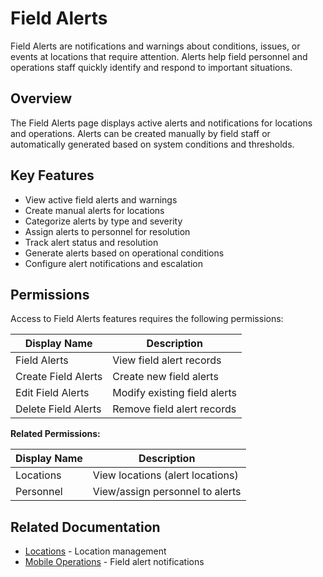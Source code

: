 # Field Alerts

Field Alerts are notifications and warnings about conditions, issues, or events at locations that require attention. Alerts help field personnel and operations staff quickly identify and respond to important situations.

## Overview

The Field Alerts page displays active alerts and notifications for locations and operations. Alerts can be created manually by field staff or automatically generated based on system conditions and thresholds.

## Key Features

* View active field alerts and warnings
* Create manual alerts for locations
* Categorize alerts by type and severity
* Assign alerts to personnel for resolution
* Track alert status and resolution
* Generate alerts based on operational conditions
* Configure alert notifications and escalation

## Permissions

Access to Field Alerts features requires the following permissions:

| Display Name | Description |
|--------------|-------------|
| Field Alerts | View field alert records |
| Create Field Alerts | Create new field alerts |
| Edit Field Alerts | Modify existing field alerts |
| Delete Field Alerts | Remove field alert records |

**Related Permissions:**

| Display Name | Description |
|--------------|-------------|
| Locations | View locations (alert locations) |
| Personnel | View/assign personnel to alerts |

## Related Documentation

* [Locations](Locations.md) - Location management
* [Mobile Operations](../Mobile/Dashboard.md) - Field alert notifications

